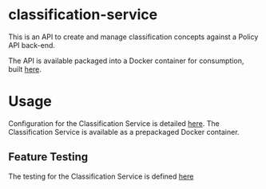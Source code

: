 # classification-service

This is an API to create and manage classification concepts against a Policy API back-end. 

The API is available packaged into a Docker container for consumption, built [here](./classification-service-container).

# Usage

Configuration for the Classification Service is detailed [here](classification-service-core/README.md#configuration).
The Classification Service is available as a prepackaged Docker container.

## Feature Testing
The testing for the Classification Service is defined [here](testcases)
